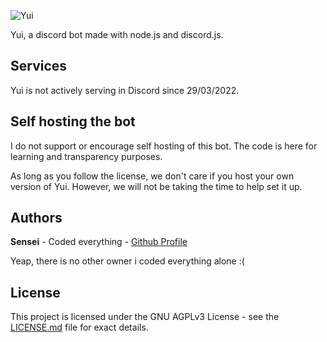 ![Yui](https://i.imgur.com/WasjFzU.jpg)

Yui, a discord bot made with node.js and discord.js.

## Services

Yui is not actively serving in Discord since 29/03/2022.

## Self hosting the bot

I do not support or encourage self hosting of this bot. The code is here for learning and transparency purposes.

As long as you follow the license, we don't care if you host your own version of Yui. However, we will not be taking the time to help set it up.

## Authors

**Sensei** - Coded everything - [Github Profile](https://github.com/Sensei-911)

Yeap, there is no other owner i coded everything alone :(

## License

This project is licensed under the GNU AGPLv3 License - see the [LICENSE.md](https://github.com/Sensei-911/Discord_Yui_Bot/blob/master/LICENSE) file for exact details.
